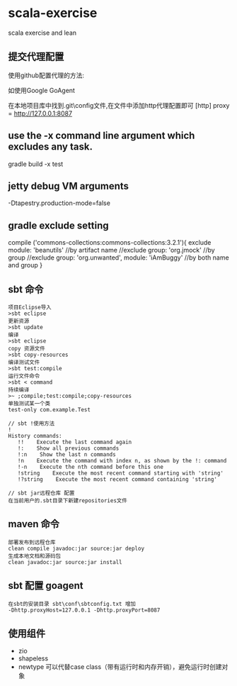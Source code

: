 scala-exercise
==============

scala exercise and lean

## 提交代理配置
使用github配置代理的方法:

如使用Google GoAgent

在本地项目库中找到.git\config文件,在文件中添加http代理配置即可
[http]
	proxy = http://127.0.0.1:8087
	
## use the -x command line argument which excludes any task.
gradle build -x test

## jetty debug VM arguments 
-Dtapestry.production-mode=false

## gradle exclude setting
compile ('commons-collections:commons-collections:3.2.1'){
		 exclude module: 'beanutils' //by artifact name
     	//exclude group: 'org.jmock' //by group
     	//exclude group: 'org.unwanted', module: 'iAmBuggy' //by both name and group
}

## sbt 命令
```
项目Eclipse导入
>sbt eclipse
更新资源
>sbt update
编译
>sbt eclipse
copy 资源文件
>sbt copy-resources
编译测试文件
>sbt test:compile
运行文件命令
>sbt < command
持续编译
>~ ;compile;test:compile;copy-resources
单独测试某一个类
test-only com.example.Test

// sbt !使用方法
!
History commands:
   !!    Execute the last command again
   !:    Show all previous commands
   !:n    Show the last n commands
   !n    Execute the command with index n, as shown by the !: command
   !-n    Execute the nth command before this one
   !string    Execute the most recent command starting with 'string'
   !?string    Execute the most recent command containing 'string'

// sbt jar远程仓库 配置
在当前用户的.sbt目录下新建repositories文件
```

## maven 命令
```
部署发布到远程仓库
clean compile javadoc:jar source:jar deploy
生成本地文档和源码包
clean javadoc:jar source:jar install
```

## sbt 配置 goagent
```
在sbt的安装目录 sbt\conf\sbtconfig.txt 增加
-Dhttp.proxyHost=127.0.0.1 -Dhttp.proxyPort=8087
```

## 使用组件
- zio
- shapeless
- newtype 可以代替case class（带有运行时和内存开销），避免运行时创建对象
